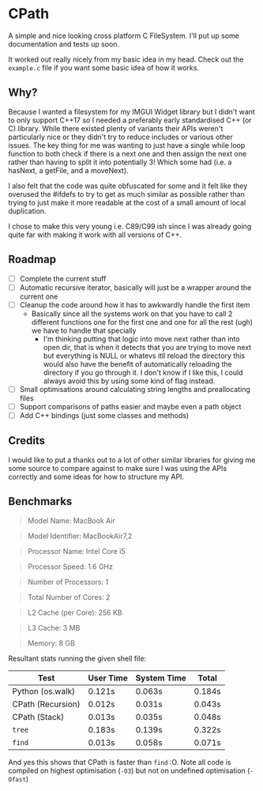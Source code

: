 # CPath

A simple and nice looking cross platform C FileSystem.  I'll put up some documentation and tests up soon.

It worked out really nicely from my basic idea in my head.  Check out the `example.c` file if you want some basic idea of how it works.

## Why?

Because I wanted a filesystem for my IMGUI Widget library but I didn't want to only support C++17 so I needed a preferably early standardised C++ (or C) library.  While there existed plenty of variants their APIs weren't particularly nice or they didn't try to reduce includes or various other issues.  The key thing for me was wanting to just have a single while loop function to both check if there is a next one and then assign the next one rather than having to split it into potentially 3! Which some had (i.e. a hasNext, a getFile, and a moveNext).

I also felt that the code was quite obfuscated for some and it felt like they overused the #ifdefs to try to get as much similar as possible rather than trying to just make it more readable at the cost of a small amount of local duplication.

I chose to make this very young i.e. C89/C99 ish since I was already going quite far with making it work with all versions of C++.

## Roadmap

- [ ] Complete the current stuff
- [ ] Automatic recursive iterator, basically will just be a wrapper around the current one
- [ ] Cleanup the code around how it has to awkwardly handle the first item
  - Basically since all the systems work on that you have to call 2 different functions one for the first one and one for all the rest (ugh) we have to handle that specially
    - I'm thinking putting that logic into move next rather than into open dir, that is when it detects that you are trying to move next but everything is NULL or whatevs itll reload the directory this would also have the benefit of automatically reloading the directory if you go through it.  I don't know if I like this, I could always avoid this by using some kind of flag instead.
- [ ] Small optimisations around calculating string lengths and preallocating files
- [ ] Support comparisons of paths easier and maybe even a path object
- [ ] Add C++ bindings (just some classes and methods)

## Credits

I would like to put a thanks out to a lot of other similar libraries for giving me some source to compare against to make sure I was using the APIs correctly and some ideas for how to structure my API.

## Benchmarks

> Model Name: MacBook Air

> Model Identifier: MacBookAir7,2

> Processor Name: Intel Core i5

> Processor Speed: 1.6 GHz

> Number of Processors: 1

> Total Number of Cores: 2

> L2 Cache (per Core): 256 KB

> L3 Cache: 3 MB

> Memory: 8 GB

Resultant stats running the given shell file:

| Test        | User Time | System Time  | Total |
| ------------- |-------------| -----|-------|
| Python (os.walk) | 0.121s | 0.063s | 0.184s |
| CPath (Recursion) | 0.012s | 0.031s | 0.043s |
| CPath (Stack) | 0.013s | 0.035s | 0.048s |
| `tree` | 0.183s | 0.139s | 0.322s |
| `find` | 0.013s | 0.058s | 0.071s |

And yes this shows that CPath is faster than `find` :O.  Note all code is compiled on highest optimisation (`-O3`) but not on undefined optimisation (`-Ofast`)
